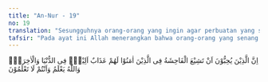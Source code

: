 ```yaml
---
title: "An-Nur - 19"
no: 19
translation: "Sesungguhnya orang-orang yang ingin agar perbuatan yang sangat keji itu (berita bohong) tersiar di kalangan orang-orang yang beriman, mereka mendapat azab yang pedih di dunia dan di akhirat. Dan Allah mengetahui, sedang kamu tidak mengetahui."
tafsir: "Pada ayat ini Allah menerangkan bahwa orang-orang yang senang menyiarkan perbuatan keji dan memalukan seperti perbuatan zina di kalangan orang-orang mukmin muhsan baik laki-laki maupun perempuan, mereka akan mendapat hukuman di dunia ini dan di akhirat, bila mereka tidak tobat dan tidak menjalankan hukuman di dunia, ia akan di azab di neraka. \n\nPenyebaran berita yang tidak patut disebarkan dilarang dalam agama Islam. Yang diminta seharusnya adalah berita tentang pelanggaran etika harus disimpan, sebagaimana sabda Nabi:\n\nOrang Islam yang sebenarnya, ialah orang-orang Islam selamat dari kejahatan lidah dan tangannya, dan orang yang berhijrah ialah orang yang meninggalkan larangan Allah. (Riwayat al-Bukhari, Abu Daud dan an-Nasa'i)\n\nDan sabdanya:\n\nTidaklah seorang hamba mukmin, menutupi cacat seorang hamba mukmin kecuali ditutupi juga cacatnya oleh Allah di hari akhirat. Dan barangsiapa menggagalkan kejahatan seorang muslim, akan digagalkan pula kejahatannya oleh Allah, di akhirat nanti. (Riwayat Ahmad bin Hanbal)\n\nAllah Maha Mengetahui hakikat dan rahasia sesuatu hal yang manusia tidak mengetahuinya. Oleh karena itu, kembalikanlah segala sesuatunya kepada Allah dan janganlah kita suka memperkatakan sesuatu yang kita tidak mengetahui sedikit pun seluk beluknya, terutama hal-hal yang menyangkut diri atau keluarga Rasulullah, karena yang demikian itu akan membawa kepada kebinasaan.\n\nPemberitaan perbuatan zina atau pornografi akan berdampak buruk yaitu mendorong orang secara luas untuk berzina. Karena itu dampak buruknya luar biasa. Mengenai hal itu manusia tidak perlu meragukannya, karena Allah-lah yang lebih tahu daripada manusia. Sebagai contoh adalah terancamnya umat manusia oleh penyakit AIDS dengan virus HIV yang belum ditemukan obatnya sampai sekarang."
---
```


اِنَّ الَّذِيْنَ يُحِبُّوْنَ اَنْ تَشِيْعَ الْفَاحِشَةُ فِى الَّذِيْنَ اٰمَنُوْا لَهُمْ عَذَابٌ اَلِيْمٌۙ فِى الدُّنْيَا وَالْاٰخِرَةِۗ وَاللّٰهُ يَعْلَمُ وَاَنْتُمْ لَا تَعْلَمُوْنَ
